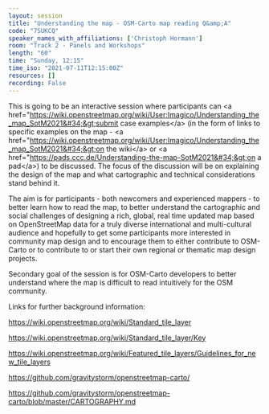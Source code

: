```yaml
---
layout: session
title: "Understanding the map - OSM-Carto map reading Q&amp;A"
code: "7SUKCQ"
speaker_names_with_affiliations: ['Christoph Hormann']
room: "Track 2 - Panels and Workshops"
length: "60"
time: "Sunday, 12:15"
time_iso: "2021-07-11T12:15:00Z"
resources: []
recording: False
---
```

This is going to be an interactive session where participants can &lt;a href=&#34;https://wiki.openstreetmap.org/wiki/User:Imagico/Understanding_the_map_SotM2021&#34;&gt;submit case examples&lt;/a&gt; (in the form of links to specific examples on the map - &lt;a href=&#34;https://wiki.openstreetmap.org/wiki/User:Imagico/Understanding_the_map_SotM2021&#34;&gt;on the wiki&lt;/a&gt; or &lt;a href=&#34;https://pads.ccc.de/Understanding-the-map-SotM2021&#34;&gt;on a pad&lt;/a&gt;) to be discussed.  The focus of the discussion will be on explaining the design of the map and what cartographic and technical considerations stand behind it.  

The aim is for participants - both newcomers and experienced mappers - to better learn how to read the map, to better understand the cartographic and social challenges of designing a rich, global, real time updated map based on OpenStreetMap data for a truly diverse international and multi-cultural audience and hopefully to get some participants more interested in community map design and to encourage them to either contribute to OSM-Carto or to contribute to or start their own regional or thematic map design projects.

Secondary goal of the session is for OSM-Carto developers to better understand where the map is difficult to read intuitively for the OSM community.


Links for further background information:

https://wiki.openstreetmap.org/wiki/Standard_tile_layer

https://wiki.openstreetmap.org/wiki/Standard_tile_layer/Key

https://wiki.openstreetmap.org/wiki/Featured_tile_layers/Guidelines_for_new_tile_layers

https://github.com/gravitystorm/openstreetmap-carto/

https://github.com/gravitystorm/openstreetmap-carto/blob/master/CARTOGRAPHY.md
